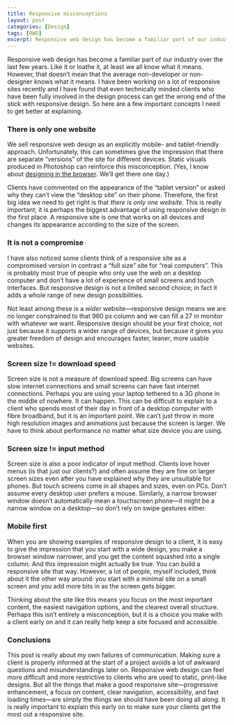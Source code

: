 ```yaml
---
title: Responsive misconceptions
layout: post
categories: [Design]
tags: [RWD]
excerpt: Responsive web design has become a familiar part of our industry over the last few years. Like it or loathe it, at least we all know what it means. However, that doesn’t mean that the average non-developer or non-designer knows what it means.
---
```


Responsive web design has become a familiar part of our industry over the last few years. Like it or loathe it, at least we all know what it means. However, that doesn’t mean that the average non-developer or non-designer knows what it means. I have been working on a lot of responsive sites recently and I have found that even technically minded clients who have been fully involved in the design process can get the wrong end of the stick with responsive design. So here are a few important concepts I need to get better at explaining.

### There is only one website ###

We sell responsive web design as an explicitly mobile- and tablet-friendly approach. Unfortunately, this can sometimes give the impression that there are separate “versions” of the site for different devices. Static visuals produced in Photoshop can reinforce this misconception. (Yes, I know about [designing in the browser](http://24ways.org/2009/make-your-mockup-in-markup/). We’ll get there one day.)

Clients have commented on the appearance of the “tablet version” or asked why they can’t view the “desktop site” on their phone. Therefore, the first big idea we need to get right is that _there is only one website_. This is really important; it is perhaps the biggest advantage of using responsive design in the first place. A responsive site is one that works on all devices and changes its appearance according to the size of the screen.

### It is not a compromise ###

I have also noticed some clients think of a responsive site as a compromised version in contrast a “full size” site for “real computers”. This is probably most true of people who only use the web on a desktop computer and don’t have a lot of experience of small screens and touch interfaces. But responsive design is not a limited second choice; in fact it adds a whole range of new design possibilities.

Not least among these is a _wider_ website—responsive design means we are no longer constrained to that 960&nbsp;px column and we can fill a 27&nbsp;in monitor with whatever we want. Responsive design should be your first choice, not just because it supports a wider range of devices, but because it gives you greater freedom of design and encourages faster, leaner, more usable websites.

### Screen size != download speed ###

Screen size is not a measure of download speed. Big screens can have slow internet connections and small screens can have fast internet connections. Perhaps you are using your laptop tethered to a 3G phone in the middle of nowhere. It can happen. This can be difficult to explain to a client who spends most of their day in front of a desktop computer with fibre broadband, but it is an important point. We can’t just throw in more high resolution images and animations just because the screen is larger. We have to think about performance no matter what size device you are using.

### Screen size != input method ###

Screen size is also a poor indicator of input method. Clients love hover menus (is that just our clients?) and often assume they are fine on larger screen sizes even after you have explained why they are unsuitable for phones. But touch screens come in all shapes and sizes, even on PCs. Don’t assume every desktop user prefers a mouse. Similarly, a narrow browser window doesn’t automatically mean a touchscreen phone—it might be a narrow window on a desktop—so don’t rely on swipe gestures either.

### Mobile first ###

When you are showing examples of responsive design to a client, it is easy to give the impression that you start with a wide design, you make a browser window narrower, and you get the content squashed into a single column. And this impression might actually be true. You can build a responsive site that way. However, a lot of people, myself included, think about it the other way around: you start with a minimal site on a small screen and you add more bits in as the screen gets bigger.

Thinking about the site like this means you focus on the most important content, the easiest navigation options, and the clearest overall structure. Perhaps this isn’t entirely a misconception, but it is a choice you make with a client early on and it can really help keep a site focused and accessible.

### Conclusions ###

This post is really about my own failures of communication. Making sure a client is properly informed at the start of a project avoids a lot of awkward questions and misunderstandings later on. Responsive web design can feel more difficult and more restrictive to clients who are used to static, print-like designs. But all the things that make a good responsive site—progressive enhancement, a focus on content, clear navigation, accessibility, and fast loading times—are simply the things we should have been doing all along. It is really important to explain this early on to make sure your clients get the most out a responsive site.
